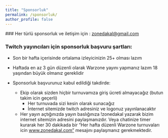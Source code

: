 ```yaml
---
title: "Sponsorluk"
permalink: /sponsorluk/
author_profile: false
---
```


### Her türlü sponsorluk ve iletişim için : zonedakal@gmail.com

### Twitch yayıncıları için sponsorluk başvuru şartları:
* Son bir hafta içerisinde ortalama izleyicinizin 25+ olması lazım
* Haftada en az 3 gün düzenli olarak Warzone yayını yapmanız lazım 18 yaşından büyük olmanız gereklidir

* Sponsorluk başvurunuz kabul edildiği takdirde:
  - Ekip olarak sizden hiçbir turnuvamıza giriş ücreti almayacağız (butun takim icin geçerli)
	- Her turnuvada sizi kesin olarak sunacağız
	- İnternet sitemizde twitch adresiniz ve logonuz yayınlanacaktır
  - Her yayın açtığınızda yayın baslığınıza !zonedakal yazarak bizim internet sitemizin adresini paylaşmanızdır. Veya chatinize timer kurarak her 30 dakikada bir “Her hafta düzenli Warzone turnuvaları icin www.zonedakal.com” mesajını paylaşmanız gerekmektedir.
